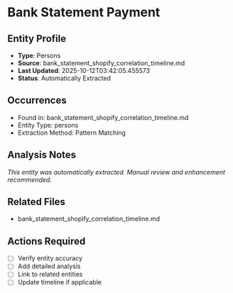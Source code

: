 # Bank Statement Payment

## Entity Profile
- **Type**: Persons
- **Source**: bank_statement_shopify_correlation_timeline.md
- **Last Updated**: 2025-10-12T03:42:05.455573
- **Status**: Automatically Extracted

## Occurrences
- Found in: bank_statement_shopify_correlation_timeline.md
- Entity Type: persons
- Extraction Method: Pattern Matching

## Analysis Notes
*This entity was automatically extracted. Manual review and enhancement recommended.*

## Related Files
- bank_statement_shopify_correlation_timeline.md

## Actions Required
- [ ] Verify entity accuracy
- [ ] Add detailed analysis
- [ ] Link to related entities
- [ ] Update timeline if applicable
